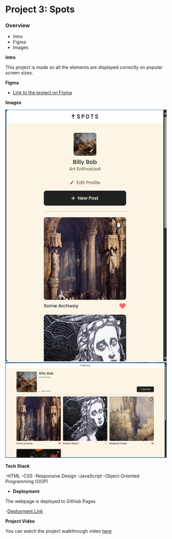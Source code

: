 # Project 3: Spots

### Overview

- Intro
- Figma
- Images

**Intro**

This project is made so all the elements are displayed correctly on popular screen sizes.

**Figma**

- [Link to the project on Figma](https://www.figma.com/file/BBNm2bC3lj8QQMHlnqRsga/Sprint-3-Project-%E2%80%94-Spots?type=design&node-id=2%3A60&mode=design&t=afgNFybdorZO6cQo-1)

**Images**

![Mobile](./src/images/demo/mobile.png)
![Desktop](./src/images/demo/desktop.png)

**Tech Stack**

-HTML
-CSS
-Responsive Design
-JavaScript
-Object-Oriented Programming (OOP)

- **Deployment**

The webpage is deployed to GitHub Pages

-[Deployment Link](https://layz092.github.io/se_project_spots/)

**Project Video**

You can watch the project walkthrough video [here](https://drive.google.com/file/d/1jAIThqWVshe4bQZ1GY-PBED-c_6DEwua/view?usp=drive_link)
